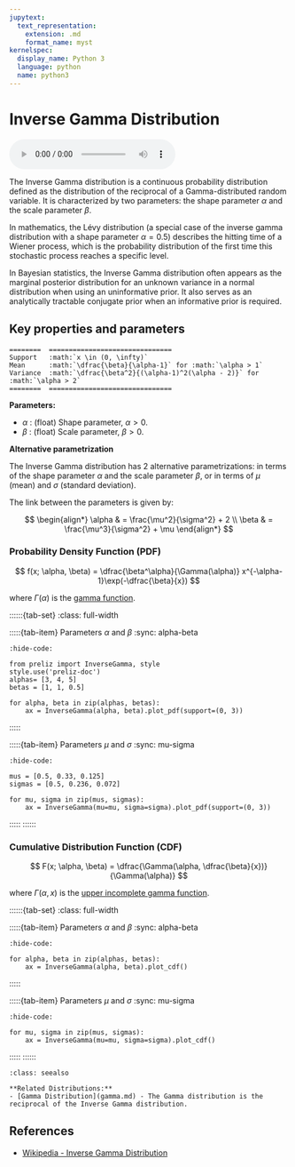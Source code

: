 ```yaml
---
jupytext:
  text_representation:
    extension: .md
    format_name: myst
kernelspec:
  display_name: Python 3
  language: python
  name: python3
---
```

# Inverse Gamma Distribution

<audio controls> <source src="../../_static/inversegamma.mp3" type="audio/mpeg"> This browser cannot play the pronunciation audio file for this distribution. </audio>

The Inverse Gamma distribution is a continuous probability distribution defined as the distribution of the reciprocal of a Gamma-distributed random variable. It is characterized by two parameters: the shape parameter $\alpha$ and the scale parameter $\beta$.

In mathematics, the Lévy distribution (a special case of the inverse gamma distribution with a shape parameter $\alpha=0.5$) describes the hitting time of a Wiener process, which is the probability distribution of the first time this stochastic process reaches a specific level.

In Bayesian statistics, the Inverse Gamma distribution often appears as the marginal posterior distribution for an unknown variance in a normal distribution when using an uninformative prior. It also serves as an analytically tractable conjugate prior when an informative prior is required.

## Key properties and parameters

```{eval-rst}
========  ===============================
Support   :math:`x \in (0, \infty)`
Mean      :math:`\dfrac{\beta}{\alpha-1}` for :math:`\alpha > 1`
Variance  :math:`\dfrac{\beta^2}{(\alpha-1)^2(\alpha - 2)}` for :math:`\alpha > 2`
========  ===============================
```

**Parameters:**

- $\alpha$ : (float) Shape parameter, $\alpha > 0$.
- $\beta$ : (float) Scale parameter, $\beta > 0$.

**Alternative parametrization**

The Inverse Gamma distribution has 2 alternative parametrizations: in terms of the shape parameter $\alpha$ and the scale parameter $\beta$, or in terms of $\mu$ (mean) and $\sigma$ (standard deviation). 

The link between the parameters is given by:

$$
\begin{align*}
\alpha & = \frac{\mu^2}{\sigma^2} + 2 \\
\beta & = \frac{\mu^3}{\sigma^2} + \mu
\end{align*}
$$

### Probability Density Function (PDF)

$$
f(x; \alpha, \beta) = \dfrac{\beta^\alpha}{\Gamma(\alpha)} x^{-\alpha-1}\exp(-\dfrac{\beta}{x})
$$

where $\Gamma(\alpha)$ is the [gamma function](https://en.wikipedia.org/wiki/Gamma_function).

::::::{tab-set}
:class: full-width

:::::{tab-item} Parameters $\alpha$ and $\beta$
:sync: alpha-beta
```{jupyter-execute}
:hide-code:

from preliz import InverseGamma, style
style.use('preliz-doc')
alphas= [3, 4, 5]
betas = [1, 1, 0.5]

for alpha, beta in zip(alphas, betas):
    ax = InverseGamma(alpha, beta).plot_pdf(support=(0, 3))
```
:::::

:::::{tab-item} Parameters $\mu$ and $\sigma$
:sync: mu-sigma

```{jupyter-execute}
:hide-code:

mus = [0.5, 0.33, 0.125]
sigmas = [0.5, 0.236, 0.072]

for mu, sigma in zip(mus, sigmas):
    ax = InverseGamma(mu=mu, sigma=sigma).plot_pdf(support=(0, 3))
```
:::::
::::::

### Cumulative Distribution Function (CDF)

$$
F(x; \alpha, \beta) = \dfrac{\Gamma(\alpha, \dfrac{\beta}{x})}{\Gamma(\alpha)}
$$

where $\Gamma(\alpha, x)$ is the [upper incomplete gamma function](https://en.wikipedia.org/wiki/Incomplete_gamma_function).

::::::{tab-set}
:class: full-width

:::::{tab-item} Parameters $\alpha$ and $\beta$
:sync: alpha-beta
```{jupyter-execute}
:hide-code:

for alpha, beta in zip(alphas, betas):
    ax = InverseGamma(alpha, beta).plot_cdf()
```
:::::

:::::{tab-item} Parameters $\mu$ and $\sigma$
:sync: mu-sigma

```{jupyter-execute}
:hide-code:

for mu, sigma in zip(mus, sigmas):
    ax = InverseGamma(mu=mu, sigma=sigma).plot_cdf()
```
:::::
::::::

```{seealso}
:class: seealso

**Related Distributions:**
- [Gamma Distribution](gamma.md) - The Gamma distribution is the reciprocal of the Inverse Gamma distribution.
```

## References

- [Wikipedia - Inverse Gamma Distribution](https://en.wikipedia.org/wiki/Inverse-gamma_distribution)